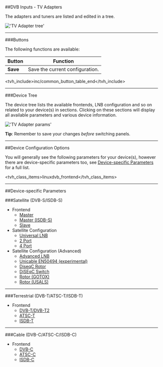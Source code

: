 ##DVB Inputs - TV Adapters

The adapters and tuners are listed and edited in a tree.

!['TV Adapter tree'](docresources/tvadaptertree.png)

---

###Buttons

The following functions are available:

Button         | Function
---------------|---------
**Save**       | Save the current configuration.
<tvh_include>inc/common_button_table_end</tvh_include>

---

###Device Tree

The device tree lists the available frontends, LNB configuration and 
so on related to your device(s) in sections. Clicking on these sections 
will display all available parameters and various device information.

!['TV Adapter params'](docresources/tvadapterparams.png)

**Tip**: Remember to save your changes *before* switching panels.

---

##Device Configuration Options

You will generally see the following parameters for your device(s), however 
there are device-specific parameters too, see 
[Device-specific Parameters](#device-specific-parameters) for a full 
list.

<tvh_class_items>linuxdvb_frontend</tvh_class_items>

---

##Device-specific Parameters

###Satellite (DVB-S/ISDB-S)

* Frontend
  - [Master](class/linuxdvb_frontend_dvbs)
  - [Master (ISDB-S)](class/linuxdvb_frontend_isdb_s)
  - [Slave](class/linuxdvb_frontend_dvbs_slave)
* Satellite Configuration
  - [Universal LNB](class/linuxdvb_satconf_lnbonly)
  - [2 Port](class/linuxdvb_satconf_2port)
  - [4 Port](class/linuxdvb_satconf_4port)
* Satellite Configuration (Advanced)
  - [Advanced LNB](class/linuxdvb_satconf_advanced)
  - [Unicable EN50494 (experimental)](class/linuxdvb_satconf_en50494)
  - [DiseqC Rotor](class/linuxdvb_rotor)
  - [DiSEqC Switch](class/linuxdvb_switch)
  - [Rotor (GOTOX)](class/linuxdvb_rotor_gotox)
  - [Rotor (USALS)](class/linuxdvb_rotor_usals)
  
---

###Terrestrial (DVB-T/ATSC-T/ISDB-T)

* Frontend
  - [DVB-T/DVB-T2](class/linuxdvb_frontend_dvbt)
  - [ATSC-T](class/linuxdvb_frontend_atsc_t)
  - [ISDB-T](class/linuxdvb_frontend_isdb_t)
  
---

###Cable (DVB-C/ATSC-C/ISDB-C)

* Frontend
  - [DVB-C](class/linuxdvb_frontend_dvbc)
  - [ATSC-C](class/linuxdvb_frontend_atsc_c)
  - [ISDB-C](class/linuxdvb_frontend_isdb_c)

